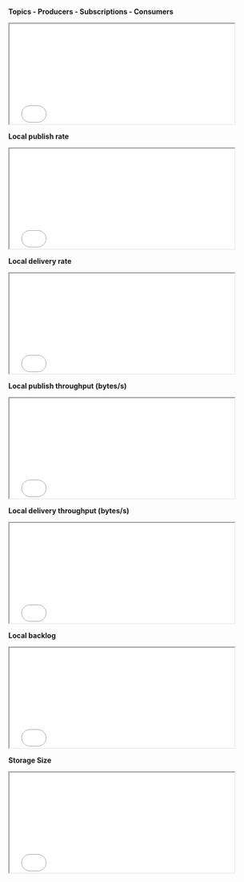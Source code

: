 **Topics - Producers - Subscriptions - Consumers**
<iframe src="{{publicUrl}}/{{proxyResourceName}}/d-solo/3xEtii5mk/pulsar-topic?orgId=1&refresh=5s&var-cluster={{clusterName}}&var-namespace={{namespaceFqnEncoded}}&var-topic={{topicFqnEncoded}}&theme=light&panelId=7"
width="450"
height="200
frameborder="0"
>
</iframe>

**Local publish rate**
<iframe src="{{publicUrl}}/{{proxyResourceName}}/d-solo/3xEtii5mk/pulsar-topic?orgId=1&refresh=5s&var-cluster={{clusterName}}&var-namespace={{namespaceFqnEncoded}}&var-topic={{topicFqnEncoded}}&theme=light&panelId=16"
width="450"
height="200
frameborder="0"
>
</iframe>

**Local delivery rate**
<iframe src="{{publicUrl}}/{{proxyResourceName}}/d-solo/3xEtii5mk/pulsar-topic?orgId=1&refresh=5s&var-cluster={{clusterName}}&var-namespace={{namespaceFqnEncoded}}&var-topic={{topicFqnEncoded}}&theme=light&panelId=2"
width="450"
height="200
frameborder="0"
>
</iframe>

**Local publish throughput (bytes/s)**
<iframe src="{{publicUrl}}/{{proxyResourceName}}/d-solo/3xEtii5mk/pulsar-topic?orgId=1&refresh=5s&var-cluster={{clusterName}}&var-namespace={{namespaceFqnEncoded}}&var-topic={{topicFqnEncoded}}&theme=light&panelId=5"
width="450"
height="200
frameborder="0"
>
</iframe>

**Local delivery throughput (bytes/s)**
<iframe src="{{publicUrl}}/{{proxyResourceName}}/d-solo/3xEtii5mk/pulsar-topic?orgId=1&refresh=5s&var-cluster={{clusterName}}&var-namespace={{namespaceFqnEncoded}}&var-topic={{topicFqnEncoded}}&theme=light&panelId=8"
width="450"
height="200
frameborder="0"
>
</iframe>

**Local backlog**
<iframe src="{{publicUrl}}/{{proxyResourceName}}/d-solo/3xEtii5mk/pulsar-topic?orgId=1&refresh=5s&var-cluster={{clusterName}}&var-namespace={{namespaceFqnEncoded}}&var-topic={{topicFqnEncoded}}&theme=light&panelId=4"
width="450"
height="200
frameborder="0"
>
</iframe>

**Storage Size**
<iframe src="{{publicUrl}}/{{proxyResourceName}}/d-solo/3xEtii5mk/pulsar-topic?orgId=1&refresh=5s&var-cluster={{clusterName}}&var-namespace={{namespaceFqnEncoded}}&var-topic={{topicFqnEncoded}}&theme=light&panelId=9"
width="450"
height="200
frameborder="0"
>
</iframe>
